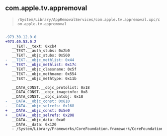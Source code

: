 ## com.apple.tv.appremoval

> `/System/Library/AppRemovalServices/com.apple.tv.appremoval.xpc/com.apple.tv.appremoval`

```diff

-973.30.12.0.0
+973.40.53.0.2
   __TEXT.__text: 0xcb4
   __TEXT.__auth_stubs: 0x2b0
   __TEXT.__objc_stubs: 0x560
-  __TEXT.__objc_methlist: 0x44
+  __TEXT.__objc_methlist: 0x17c
   __TEXT.__objc_classname: 0x5f
   __TEXT.__objc_methname: 0x554
   __TEXT.__objc_methtype: 0x11b

   __DATA_CONST.__objc_protolist: 0x18
   __DATA_CONST.__objc_imageinfo: 0x8
   __DATA_CONST.__objc_intobj: 0x18
-  __DATA.__objc_const: 0x810
-  __DATA.__objc_selrefs: 0x168
+  __DATA.__objc_const: 0x5e0
+  __DATA.__objc_selrefs: 0x208
   __DATA.__objc_data: 0xa0
   __DATA.__data: 0x120
   - /System/Library/Frameworks/CoreFoundation.framework/CoreFoundation

```
